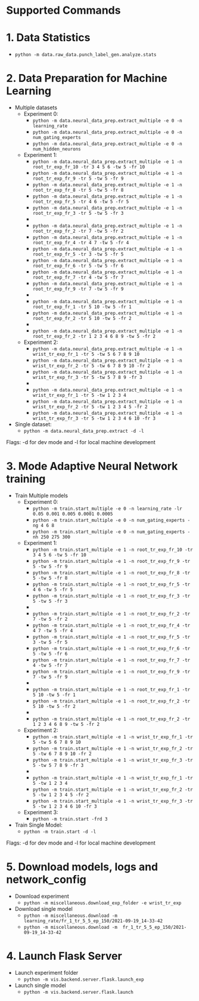 # Supported Commands

# 1. Data Statistics

* ``python -m data.raw_data.punch_label_gen.analyze.stats``
 
# 2. Data Preparation for Machine Learning
* Multiple datasets
  * Experiment 0:
    * ``python -m data.neural_data_prep.extract_multiple -e 0 -n learning_rate``
    * ``python -m data.neural_data_prep.extract_multiple -e 0 -n num_gating_experts``
    * ``python -m data.neural_data_prep.extract_multiple -e 0 -n num_hidden_neurons``
  * Experiment 1:
    * ``python -m data.neural_data_prep.extract_multiple -e 1 -n root_tr_exp_fr_10 -tr 3 4 5 6 -tw 5 -fr 10 ``
    * ``python -m data.neural_data_prep.extract_multiple -e 1 -n root_tr_exp_fr_9 -tr 5 -tw 5 -fr 9 ``
    * ``python -m data.neural_data_prep.extract_multiple -e 1 -n root_tr_exp_fr_8 -tr 5 -tw 5 -fr 8 ``
    * ``python -m data.neural_data_prep.extract_multiple -e 1 -n root_tr_exp_fr_5 -tr 4 6 -tw 5 -fr 5 ``
    * ``python -m data.neural_data_prep.extract_multiple -e 1 -n root_tr_exp_fr_3 -tr 5 -tw 5 -fr 3 ``
    * 
    * ``python -m data.neural_data_prep.extract_multiple -e 1 -n root_tr_exp_fr_2 -tr 7 -tw 5 -fr 2 `` 
    * ``python -m data.neural_data_prep.extract_multiple -e 1 -n root_tr_exp_fr_4 -tr 4 7 -tw 5 -fr 4 `` 
    * ``python -m data.neural_data_prep.extract_multiple -e 1 -n root_tr_exp_fr_5 -tr 3 -tw 5 -fr 5 ``
    * ``python -m data.neural_data_prep.extract_multiple -e 1 -n root_tr_exp_fr_6 -tr 5 -tw 5 -fr 6 ``  
    * ``python -m data.neural_data_prep.extract_multiple -e 1 -n root_tr_exp_fr_7 -tr 4 -tw 5 -fr 7 ``  
    * ``python -m data.neural_data_prep.extract_multiple -e 1 -n root_tr_exp_fr_9 -tr 7 -tw 5 -fr 9 `` 
    * 
    * ``python -m data.neural_data_prep.extract_multiple -e 1 -n root_tr_exp_fr_1 -tr 5 10 -tw 5 -fr 1 `` 
    * ``python -m data.neural_data_prep.extract_multiple -e 1 -n root_tr_exp_fr_2 -tr 5 10 -tw 5 -fr 2 `` 
    * 
    * ``python -m data.neural_data_prep.extract_multiple -e 1 -n root_tr_exp_fr_2 -tr 1 2 3 4 6 8 9 -tw 5 -fr 2 `` 
  * Experiment 2:
    * ``python -m data.neural_data_prep.extract_multiple -e 1 -n wrist_tr_exp_fr_1 -tr 5 -tw 5 6 7 8 9 10``
    * ``python -m data.neural_data_prep.extract_multiple -e 1 -n wrist_tr_exp_fr_2 -tr 5 -tw 6 7 8 9 10 -fr 2``
    * ``python -m data.neural_data_prep.extract_multiple -e 1 -n wrist_tr_exp_fr_3 -tr 5 -tw 5 7 8 9 -fr 3``
    * 
    * ``python -m data.neural_data_prep.extract_multiple -e 1 -n wrist_tr_exp_fr_1 -tr 5 -tw 1 2 3 4``
    * ``python -m data.neural_data_prep.extract_multiple -e 1 -n wrist_tr_exp_fr_2 -tr 5 -tw 1 2 3 4 5 -fr 2``
    * ``python -m data.neural_data_prep.extract_multiple -e 1 -n wrist_tr_exp_fr_3 -tr 5 -tw 1 2 3 4 6 10 -fr 3``
* Single dataset:
  * ``python -m data.neural_data_prep.extract -d -l``

Flags: -d for dev mode and -l for local machine development

# 3. Mode Adaptive Neural Network training
* Train Multiple models
  * Experiment 0:
    * ``python -m train.start_multiple -e 0 -n learning_rate -lr 0.05 0.001 0.005 0.0001 0.0005``
    * ``python -m train.start_multiple -e 0 -n num_gating_experts -ng 4 6 8``
    * ``python -m train.start_multiple -e 0 -n num_gating_experts -nh 250 275 300``
  * Experiment 1:
    * ``python -m train.start_multiple -e 1 -n root_tr_exp_fr_10 -tr 3 4 5 6 -tw 5 -fr 10``
    * ``python -m train.start_multiple -e 1 -n root_tr_exp_fr_9 -tr 5 -tw 5 -fr 9``
    * ``python -m train.start_multiple -e 1 -n root_tr_exp_fr_8 -tr 5 -tw 5 -fr 8``
    * ``python -m train.start_multiple -e 1 -n root_tr_exp_fr_5 -tr 4 6 -tw 5 -fr 5``
    * ``python -m train.start_multiple -e 1 -n root_tr_exp_fr_3 -tr 5 -tw 5 -fr 3``
    * 
    * ``python -m train.start_multiple -e 1 -n root_tr_exp_fr_2 -tr 7 -tw 5 -fr 2``
    * ``python -m train.start_multiple -e 1 -n root_tr_exp_fr_4 -tr 4 7 -tw 5 -fr 4``
    * ``python -m train.start_multiple -e 1 -n root_tr_exp_fr_5 -tr 3 -tw 5 -fr 5``
    * ``python -m train.start_multiple -e 1 -n root_tr_exp_fr_6 -tr 5 -tw 5 -fr 6``
    * ``python -m train.start_multiple -e 1 -n root_tr_exp_fr_7 -tr 4 -tw 5 -fr 7``
    * ``python -m train.start_multiple -e 1 -n root_tr_exp_fr_9 -tr 7 -tw 5 -fr 9``
    * 
    * ``python -m train.start_multiple -e 1 -n root_tr_exp_fr_1 -tr 5 10 -tw 5 -fr 1``
    * ``python -m train.start_multiple -e 1 -n root_tr_exp_fr_2 -tr 5 10 -tw 5 -fr 2``
    * 
    * ``python -m train.start_multiple -e 1 -n root_tr_exp_fr_2 -tr 1 2 3 4 6 8 9 -tw 5 -fr 2``
  * Experiment 2:
    * ``python -m train.start_multiple -e 1 -n wrist_tr_exp_fr_1 -tr 5 -tw 5 6 7 8 9 10``
    * ``python -m train.start_multiple -e 1 -n wrist_tr_exp_fr_2 -tr 5 -tw 6 7 8 9 10 -fr 2``
    * ``python -m train.start_multiple -e 1 -n wrist_tr_exp_fr_3 -tr 5 -tw 5 7 8 9 -fr 3``
    * 
    * ``python -m train.start_multiple -e 1 -n wrist_tr_exp_fr_1 -tr 5 -tw 1 2 3 4``
    * ``python -m train.start_multiple -e 1 -n wrist_tr_exp_fr_2 -tr 5 -tw 1 2 3 4 5 -fr 2``
    * ``python -m train.start_multiple -e 1 -n wrist_tr_exp_fr_3 -tr 5 -tw 1 2 3 4 6 10 -fr 3``
  * Experiment 3:
    * ``python -m train.start -frd 3``
* Train Single Model:
  * ``python -m train.start -d -l``

Flags: -d for dev mode and -l for local machine development

# 5. Download models, logs and network_config
* Download experiment 
  * ``python -m miscellaneous.download_exp_folder -e wrist_tr_exp``
* Download single model
  * ``python -m miscellaneous.download -m  learning_rate/fr_1_tr_5_5_ep_150/2021-09-19_14-33-42``
  * ``python -m miscellaneous.download -m  fr_1_tr_5_5_ep_150/2021-09-19_14-33-42``

# 4. Launch Flask Server 
* Launch experiment folder
  * ``python -m vis.backend.server.flask.launch_exp``
* Launch single model
  * ``python -m vis.backend.server.flask.launch``

